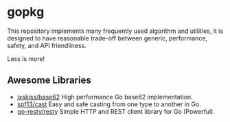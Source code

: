 # gopkg

This repository implements many frequently used algorithm and utilities, it is designed to have reasonable trade-off
between generic, performance, safety, and API friendliness.

Less is more!

## Awesome Libraries

- [jxskiss/base62] High performance Go base62 implementation.
- [spf13/cast] Easy and safe casting from one type to another in Go.
- [go-resty/resty] Simple HTTP and REST client library for Go (Powerful).

[jxskiss/base62]: https://github.comm/jxskiss/base62
[spf13/cast]: https://github.com/spf13/cast
[go-resty/resty]: https://github.com/go-resty/resty
